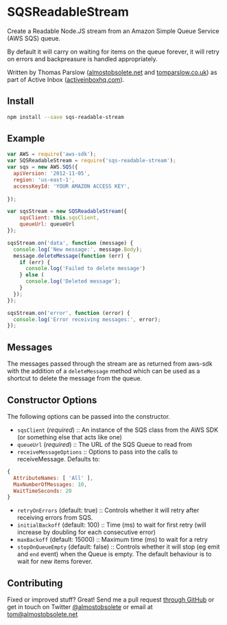 SQSReadableStream
=========

Create a Readable Node.JS stream from an Amazon Simple Queue Service
(AWS SQS) queue.

By default it will carry on waiting for items on the queue forever, it
will retry on errors and backpreasure is handled appropriately.

Written by Thomas Parslow
([almostobsolete.net](http://almostobsolete.net) and
[tomparslow.co.uk](http://tomparslow.co.uk)) as part of Active Inbox
([activeinboxhq.com](http://activeinboxhq.com/)).


Install
-------

```bash
npm install --save sqs-readable-stream
```

Example
-------

```javascript
var AWS = require('aws-sdk');
var SQSReadableStream = require('sqs-readable-stream');
var sqs = new AWS.SQS({
  apiVersion: '2012-11-05',
  region: 'us-east-1',
  accessKeyId: 'YOUR AMAZON ACCESS KEY',
  
});

var sqsStream = new SQSReadableStream({
    sqsClient: this.sqsClient,
    queueUrl: queueUrl
});

sqsStream.on('data', function (message) {
  console.log('New message:', message.Body);
  message.deleteMessage(function (err) {
    if (err) {
      console.log('Failed to delete message')
    } else (
      console.log('Deleted message');
    }
  });
});

sqsStream.on('error', function (error) {
  console.log('Error receiving messages:', error);
});
```

Messages
--------

The messages passed through the stream are as returned from aws-sdk
with the addition of a `deleteMessage` method which can be used as a
shortcut to delete the message from the queue.

Constructor Options
-------

The following options can be passed into the constructor.

- `sqsClient` (*required*) :: An instance of the SQS class from the
  AWS SDK (or something else that acts like one)
- `queueUrl` (*required*) :: The URL of the SQS Queue to read from
- `receiveMessageOptions` :: Options to pass into the calls to
  receiveMessage. Defaults to:

```javascript
{
  AttributeNames: [ 'All' ],
  MaxNumberOfMessages: 10,
  WaitTimeSeconds: 20
}
```

- `retryOnErrors` (default: true) :: Controls whether it will retry
  after receiving errors from SQS. 
- `initialBackoff` (default: 100) :: Time (ms) to wait for first retry
  (will increase by doubling for each consecutive error)
- `maxBackoff` (default: 15000) :: Maximum time (ms) to wait for a retry
- `stopOnQueueEmpty` (default: false) :: Controls whether it will stop
  (eg emit and `end` event) when the Queue is empty. The default
  behaviour is to wait for new items forever.

Contributing
------------

Fixed or improved stuff? Great! Send me a pull request [through GitHub](http://github.com/almost/sqs-readbale-stream) or get in touch on Twitter [@almostobsolete][#tom-twitter] or email at tom@almostobsolete.net

[#tom]: http://www.almostobsolete.net
[#tom-twitter]: https://twitter.com/almostobsolete
